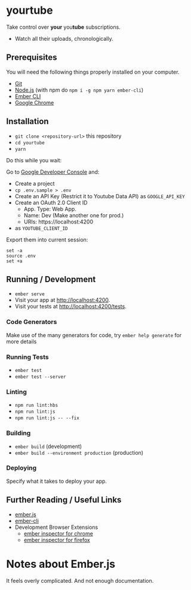 # yourtube

Take control over **your** you**tube** subscriptions.

- Watch all their uploads, chronologically.

## Prerequisites

You will need the following things properly installed on your computer.

* [Git](https://git-scm.com/)
* [Node.js](https://nodejs.org/) (with npm do `npm i -g npm yarn ember-cli`)
* [Ember CLI](https://ember-cli.com/)
* [Google Chrome](https://google.com/chrome/)

## Installation

* `git clone <repository-url>` this repository
* `cd yourtube`
* `yarn`

Do this while you wait:

Go to [Google Developer Console](https://console.developers.google.com) and:

- Create a project
- `cp .env.sample > .env`
- Create an API Key (Restrict it to Youtube Data API) as `GOOGLE_API_KEY`
- Create an OAuth 2.0 Client ID
  - App. Type: Web App.
  - Name: Dev (Make another one for prod.)
  - URIs: https://localhost:4200
-  as `YOUTUBE_CLIENT_ID`

Export them into current session:

```
set -a
source .env
set +a
```

## Running / Development

* `ember serve`
* Visit your app at [http://localhost:4200](http://localhost:4200).
* Visit your tests at [http://localhost:4200/tests](http://localhost:4200/tests).

### Code Generators

Make use of the many generators for code, try `ember help generate` for more details

### Running Tests

* `ember test`
* `ember test --server`

### Linting

* `npm run lint:hbs`
* `npm run lint:js`
* `npm run lint:js -- --fix`

### Building

* `ember build` (development)
* `ember build --environment production` (production)

### Deploying

Specify what it takes to deploy your app.

## Further Reading / Useful Links

* [ember.js](https://emberjs.com/)
* [ember-cli](https://ember-cli.com/)
* Development Browser Extensions
  * [ember inspector for chrome](https://chrome.google.com/webstore/detail/ember-inspector/bmdblncegkenkacieihfhpjfppoconhi)
  * [ember inspector for firefox](https://addons.mozilla.org/en-US/firefox/addon/ember-inspector/)


# Notes about Ember.js

It feels overly complicated. And not enough documentation.
